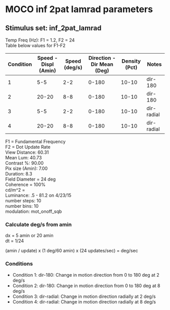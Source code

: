 # MOCO inf 2pat lamrad parameters
## Stimulus set: inf_2pat_lamrad


Temp Freq (Hz): F1 = 1.2, F2 = 24  
Table below values for F1-F2  


|  Condition | Speed - Displ (Amin)  | Speed (deg/s)| Direction - Dir Mean (Deg)  |  Density (Pct) | Notes|
|---|---|---|---|---|---|
| 1 |5-5 |2-2|0-180 |10-10 | dir-180|
| 2 |20-20 |8-8|0-180 |10-10 | dir-180|
| 3 |5-5 |2-2|0-180   |10-10 | dir-radial |
| 4 |20-20 |8-8|0-180   |10-10 | dir-radial |

F1 = Fundamental Frequency  
F2 = Dot Update Rate  
View Distance: 60.31  
Mean Lum: 40.73  
Contrast %: 90.00  
Pix size (Amin): 7.00  
Duration: 8.3  
Field Diameter = 24 deg  
Coherence = 100%  
cd/m^2 =   
Luminance: .5 - 81.2 on 4/23/15  
number steps: 10  
number bins: 10  
modulation: mot_onoff_sqb  


### Calculate deg/s from amin


dx = 5 amin or 20 amin  
dt = 1/24

(amin / update) x (1 deg/60 amin) x (24 updates/sec) = deg/sec     

### Conditions

- Condition 1: dir-180: Change in motion direction from 0 to 180 deg at 2 deg/s  
- Condition 2: dir-180: Change in motion direction from 0 to 180 deg at 8 deg/s  
- Condition 3: dir-radial: Change in motion direction radially at 2 deg/s  
- Condition 4: dir-radial: Change in motion direction radially at 8 deg/s
